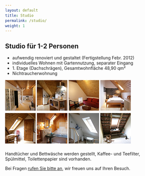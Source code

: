```yaml
---
layout: default
title: Studio
permalink: /studio/
weight: 1
---
```


## Studio für 1-2 Personen

* aufwendig renoviert und gestaltet (Fertigstellung Febr. 2012)
* individuelles Wohnen mit Gartennutzung, separater Eingang
* 1\. Etage (Dachschrägen), Gesamtwohnfläche 48,90 qm²
* Nichtraucherwohnung

<div>
  <a class="fancybox" rel="studio" href="/assets/studio/1.jpg"><img src="/assets/studio/thumb-1.jpg"></a>
  <a class="fancybox" rel="studio" href="/assets/studio/2.jpg"><img src="/assets/studio/thumb-2.jpg"></a>
  <a class="fancybox" rel="studio" href="/assets/studio/3.jpg"><img src="/assets/studio/thumb-3.jpg"></a>
  <a class="fancybox" rel="studio" href="/assets/studio/4.jpg"><img src="/assets/studio/thumb-4.jpg"></a>
</div>
<div style="padding-top: 5px; clear: both;">
  <a class="fancybox" rel="studio" href="/assets/studio/5.jpg"><img src="/assets/studio/thumb-5.jpg"></a>
  <a class="fancybox" rel="studio" href="/assets/studio/6.jpg"><img src="/assets/studio/thumb-6.jpg"></a>
  <a class="fancybox" rel="studio" href="/assets/studio/7.jpg"><img src="/assets/studio/thumb-7.jpg"></a>
  <a class="fancybox" rel="studio" href="/assets/studio/8.jpg"><img src="/assets/studio/thumb-8.jpg"></a>
</div>
<div style="clear: both; overflow: hidden; height: 8px;"> </div>

Handtücher und Bettwäsche werden gestellt, Kaffee- und Teefilter, Spülmittel, Toilettenpapier sind vorhanden.

Bei Fragen [rufen Sie bitte an](/kontakt/), wir freuen uns auf Ihren Besuch.

